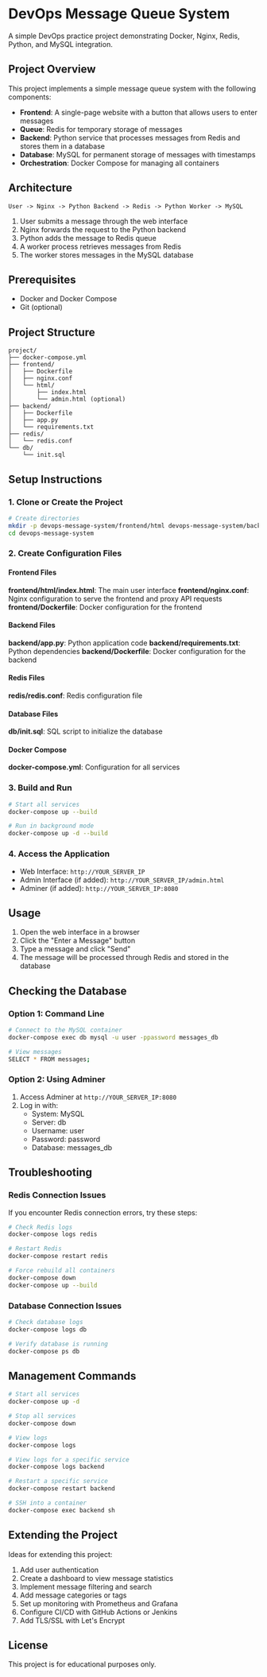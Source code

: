 # DevOps Message Queue System

A simple DevOps practice project demonstrating Docker, Nginx, Redis, Python, and MySQL integration.

## Project Overview

This project implements a simple message queue system with the following components:

- **Frontend**: A single-page website with a button that allows users to enter messages
- **Queue**: Redis for temporary storage of messages
- **Backend**: Python service that processes messages from Redis and stores them in a database
- **Database**: MySQL for permanent storage of messages with timestamps
- **Orchestration**: Docker Compose for managing all containers

## Architecture

```
User -> Nginx -> Python Backend -> Redis -> Python Worker -> MySQL
```

1. User submits a message through the web interface
2. Nginx forwards the request to the Python backend
3. Python adds the message to Redis queue
4. A worker process retrieves messages from Redis
5. The worker stores messages in the MySQL database

## Prerequisites

- Docker and Docker Compose
- Git (optional)

## Project Structure

```
project/
├── docker-compose.yml
├── frontend/
│   ├── Dockerfile
│   ├── nginx.conf
│   └── html/
│       ├── index.html
│       └── admin.html (optional)
├── backend/
│   ├── Dockerfile
│   ├── app.py
│   └── requirements.txt
├── redis/
│   └── redis.conf
└── db/
    └── init.sql
```

## Setup Instructions

### 1. Clone or Create the Project

```bash
# Create directories
mkdir -p devops-message-system/frontend/html devops-message-system/backend devops-message-system/redis devops-message-system/db
cd devops-message-system
```

### 2. Create Configuration Files

#### Frontend Files

**frontend/html/index.html**: The main user interface
**frontend/nginx.conf**: Nginx configuration to serve the frontend and proxy API requests
**frontend/Dockerfile**: Docker configuration for the frontend

#### Backend Files

**backend/app.py**: Python application code
**backend/requirements.txt**: Python dependencies
**backend/Dockerfile**: Docker configuration for the backend

#### Redis Files

**redis/redis.conf**: Redis configuration file

#### Database Files

**db/init.sql**: SQL script to initialize the database

#### Docker Compose

**docker-compose.yml**: Configuration for all services

### 3. Build and Run

```bash
# Start all services
docker-compose up --build

# Run in background mode
docker-compose up -d --build
```

### 4. Access the Application

- Web Interface: `http://YOUR_SERVER_IP`
- Admin Interface (if added): `http://YOUR_SERVER_IP/admin.html`
- Adminer (if added): `http://YOUR_SERVER_IP:8080`

## Usage

1. Open the web interface in a browser
2. Click the "Enter a Message" button
3. Type a message and click "Send"
4. The message will be processed through Redis and stored in the database

## Checking the Database

### Option 1: Command Line

```bash
# Connect to the MySQL container
docker-compose exec db mysql -u user -ppassword messages_db

# View messages
SELECT * FROM messages;
```

### Option 2: Using Adminer

1. Access Adminer at `http://YOUR_SERVER_IP:8080`
2. Log in with:
   - System: MySQL
   - Server: db
   - Username: user
   - Password: password
   - Database: messages_db

## Troubleshooting

### Redis Connection Issues

If you encounter Redis connection errors, try these steps:

```bash
# Check Redis logs
docker-compose logs redis

# Restart Redis
docker-compose restart redis

# Force rebuild all containers
docker-compose down
docker-compose up --build
```

### Database Connection Issues

```bash
# Check database logs
docker-compose logs db

# Verify database is running
docker-compose ps db
```

## Management Commands

```bash
# Start all services
docker-compose up -d

# Stop all services
docker-compose down

# View logs
docker-compose logs

# View logs for a specific service
docker-compose logs backend

# Restart a specific service
docker-compose restart backend

# SSH into a container
docker-compose exec backend sh
```

## Extending the Project

Ideas for extending this project:

1. Add user authentication
2. Create a dashboard to view message statistics
3. Implement message filtering and search
4. Add message categories or tags
5. Set up monitoring with Prometheus and Grafana
6. Configure CI/CD with GitHub Actions or Jenkins
7. Add TLS/SSL with Let's Encrypt

## License

This project is for educational purposes only.
